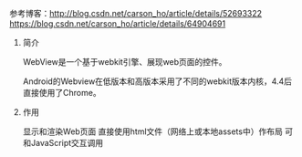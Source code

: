 参考博客：http://blog.csdn.net/carson_ho/article/details/52693322
         https://blog.csdn.net/carson_ho/article/details/64904691
1. 简介

    WebView是一个基于webkit引擎、展现web页面的控件。

    Android的Webview在低版本和高版本采用了不同的webkit版本内核，4.4后直接使用了Chrome。

2. 作用

    显示和渲染Web页面
    直接使用html文件（网络上或本地assets中）作布局
    可和JavaScript交互调用
